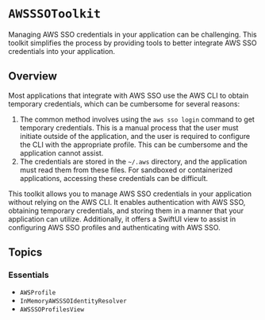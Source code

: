# ``AWSSSOToolkit``

Managing AWS SSO credentials in your application can be challenging. This toolkit simplifies
the process by providing tools to better integrate AWS SSO credentials into your application.

## Overview

Most applications that integrate with AWS SSO use the AWS CLI to obtain temporary credentials,
which can be cumbersome for several reasons:

1. The common method involves using the `aws sso login` command to get temporary credentials.
   This is a manual process that the user must initiate outside of the application, and the
   user is required to configure the CLI with the appropriate profile. This can be cumbersome
   and the application cannot assist.
2. The credentials are stored in the `~/.aws` directory, and the application must read them
   from these files. For sandboxed or containerized applications, accessing these credentials
   can be difficult.

This toolkit allows you to manage AWS SSO credentials in your application without relying on
the AWS CLI. It enables authentication with AWS SSO, obtaining temporary credentials, and
storing them in a manner that your application can utilize. Additionally, it offers a SwiftUI
view to assist in configuring AWS SSO profiles and authenticating with AWS SSO.

## Topics

### Essentials

- ``AWSProfile``
- ``InMemoryAWSSSOIdentityResolver``
- ``AWSSSOProfilesView``

